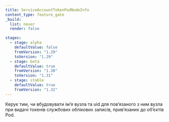 ```yaml
---
title: ServiceAccountTokenPodNodeInfo
content_type: feature_gate
_build:
  list: never
  render: false

stages:
  - stage: alpha
    defaultValue: false
    fromVersion: "1.29"
    toVersion: "1.29"
  - stage: beta
    defaultValue: true
    fromVersion: "1.30"
    toVersion: "1.31"
  - stage: stable
    defaultValue: true
    fromVersion: "1.32"
---
```


Керує тим, чи вбудовувати імʼя вузла та uid для повʼязаного з ним вузла при видачі токенів службових облікових записів, привʼязаних до обʼєктів Pod.
